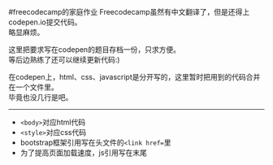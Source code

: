 #freecodecamp的家庭作业
Freecodecamp虽然有中文翻译了，但是还得上codepen.io提交代码。  
略显麻烦。

这里把要求写在codepen的题目存档一份，只求方便。  
等后边熟练了还可以继续更新代码:)

在codepen上，html、css、javascript是分开写的，这里暂时把用到的代码合并在一个文件里。  
毕竟也没几行是吧。

***

- `<body>`对应html代码
- `<style>`对应css代码
- bootstrap框架引用写在头文件的`<link href=`里
- 为了提高页面加载速度，js引用写在末尾
